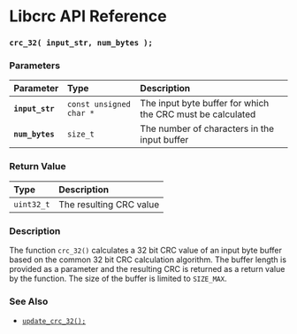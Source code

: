 # Libcrc API Reference

### `crc_32( input_str, num_bytes );`

### Parameters

| Parameter | Type | Description |
| :--- | :--- | :--- |
|**`input_str`**|`const unsigned char *`|The input byte buffer for which the CRC must be calculated|
|**`num_bytes`**|`size_t`|The number of characters in the input buffer|

### Return Value

| Type | Description |
| :--- | :--- |
|`uint32_t`|The resulting CRC value|

### Description

The function `crc_32()` calculates a 32 bit CRC value of an input byte buffer based on the common 32 bit CRC calculation algorithm. The buffer length is provided as a parameter and the resulting CRC is returned as a return value by the function. The size of the buffer is limited to `SIZE_MAX`.

### See Also

* [`update_crc_32();`](update_crc_32.md)
